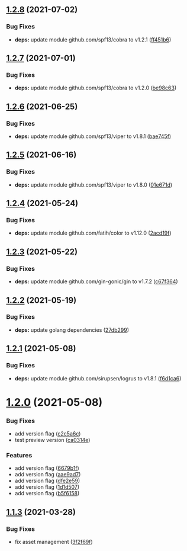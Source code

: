 ## [1.2.8](https://github.com/karlderkaefer/go-template-project/compare/v1.2.7...v1.2.8) (2021-07-02)


### Bug Fixes

* **deps:** update module github.com/spf13/cobra to v1.2.1 ([ff451b6](https://github.com/karlderkaefer/go-template-project/commit/ff451b644b01a70e5f0743192dfb77b1e88b7b86))

## [1.2.7](https://github.com/karlderkaefer/go-template-project/compare/v1.2.6...v1.2.7) (2021-07-01)


### Bug Fixes

* **deps:** update module github.com/spf13/cobra to v1.2.0 ([be98c63](https://github.com/karlderkaefer/go-template-project/commit/be98c63904626d49592a5294b96a56cf11953426))

## [1.2.6](https://github.com/karlderkaefer/go-template-project/compare/v1.2.5...v1.2.6) (2021-06-25)


### Bug Fixes

* **deps:** update module github.com/spf13/viper to v1.8.1 ([bae745f](https://github.com/karlderkaefer/go-template-project/commit/bae745f67f506d433339d4ae9091565e657a8da5))

## [1.2.5](https://github.com/karlderkaefer/go-template-project/compare/v1.2.4...v1.2.5) (2021-06-16)


### Bug Fixes

* **deps:** update module github.com/spf13/viper to v1.8.0 ([01e671d](https://github.com/karlderkaefer/go-template-project/commit/01e671d5e32c2d66f44127d77ecc7c703a323aa3))

## [1.2.4](https://github.com/karlderkaefer/go-template-project/compare/v1.2.3...v1.2.4) (2021-05-24)


### Bug Fixes

* **deps:** update module github.com/fatih/color to v1.12.0 ([2acd19f](https://github.com/karlderkaefer/go-template-project/commit/2acd19fe627cf6c939dabbd72cbc0836600e4a80))

## [1.2.3](https://github.com/karlderkaefer/go-template-project/compare/v1.2.2...v1.2.3) (2021-05-22)


### Bug Fixes

* **deps:** update module github.com/gin-gonic/gin to v1.7.2 ([c67f364](https://github.com/karlderkaefer/go-template-project/commit/c67f3641a335ea896d079af6f73de845b3e7f672))

## [1.2.2](https://github.com/karlderkaefer/go-template-project/compare/v1.2.1...v1.2.2) (2021-05-19)


### Bug Fixes

* **deps:** update golang dependencies ([27db299](https://github.com/karlderkaefer/go-template-project/commit/27db29970764bb806e4f8f4194c3eca12cc70142))

## [1.2.1](https://github.com/karlderkaefer/go-template-project/compare/v1.2.0...v1.2.1) (2021-05-08)


### Bug Fixes

* **deps:** update module github.com/sirupsen/logrus to v1.8.1 ([f6d1ca6](https://github.com/karlderkaefer/go-template-project/commit/f6d1ca67045f7cc941b5d0466c0cd1aeff02fe83))

# [1.2.0](https://github.com/karlderkaefer/go-template-project/compare/v1.1.3...v1.2.0) (2021-05-08)


### Bug Fixes

* add version flag ([c2c5a6c](https://github.com/karlderkaefer/go-template-project/commit/c2c5a6cf43f1aa596c691701579c502718dd4479))
* test preview version ([ca0314e](https://github.com/karlderkaefer/go-template-project/commit/ca0314e1b7ddb0454c8cd736faadcd263490af02))


### Features

* add version flag ([6679b1f](https://github.com/karlderkaefer/go-template-project/commit/6679b1f39e3cdb6a27eacff44c19f111e054f9a5))
* add version flag ([aae9ad7](https://github.com/karlderkaefer/go-template-project/commit/aae9ad7924816c30fe22f7d9eb95f90c7017ad0a))
* add version flag ([dfe2e59](https://github.com/karlderkaefer/go-template-project/commit/dfe2e595919111d7fa54e1930136a8e245027f91))
* add version flag ([1d1d507](https://github.com/karlderkaefer/go-template-project/commit/1d1d507e4878067f3dc3e474839eb0db83d9fc62))
* add version flag ([b5f6158](https://github.com/karlderkaefer/go-template-project/commit/b5f615833eb0a26ab340655fb2acd90e4c9e5d12))

## [1.1.3](https://github.com/karlderkaefer/go-template-project/compare/v1.1.2...v1.1.3) (2021-03-28)


### Bug Fixes

* fix asset management ([3f2f69f](https://github.com/karlderkaefer/go-template-project/commit/3f2f69f72d4266160b6081873163ee720cad6dd4))
